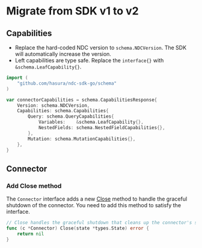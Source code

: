 # Migrate from SDK v1 to v2

## Capabilities

- Replace the hard-coded NDC version to `schema.NDCVersion`. The SDK will automatically increase the version. 
- Left capabilities are type safe. Replace the `interface{}` with `&schema.LeafCapability{}`.

```go
import (
	"github.com/hasura/ndc-sdk-go/schema"
)

var connectorCapabilities = schema.CapabilitiesResponse{
	Version: schema.NDCVersion,
	Capabilities: schema.Capabilities{
		Query: schema.QueryCapabilities{
			Variables:    &schema.LeafCapability{},
			NestedFields: schema.NestedFieldCapabilities{},
		},
		Mutation: schema.MutationCapabilities{},
	},
}
```

## Connector

### Add Close method

The `Connector` interface adds a new [Close](https://github.com/hasura/ndc-sdk-go/blob/83a469863391fa412e1abe0e8efb5952662752ce/connector/types.go#L106) method to handle the graceful shutdown of the connector. You need to add this method to satisfy the interface.

```go
// Close handles the graceful shutdown that cleans up the connector's state.
func (c *Connector) Close(state *types.State) error {
	return nil
}
```